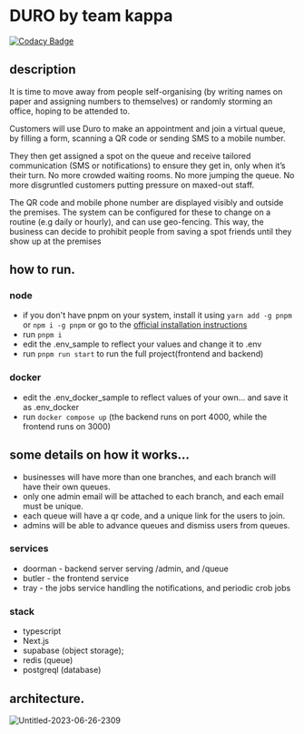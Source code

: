 # DURO by team kappa

[![Codacy Badge](https://app.codacy.com/project/badge/Grade/57e3873561594453a85d0a2a015949e4)](https://app.codacy.com/gh/PipelineV2/duro-kappa/dashboard?utm_source=gh&utm_medium=referral&utm_content=&utm_campaign=Badge_grade)

## description
It is time to move away from people self-organising (by writing names on paper and assigning numbers to themselves) or randomly storming an office, hoping to be attended to.

Customers will use Duro to make an appointment and join a virtual queue, by filling a form, scanning a QR code or sending SMS to a mobile number. 

They then get assigned a spot on the queue and receive tailored communication (SMS or notifications) to ensure they get in, only when it’s their turn. No more crowded waiting rooms. No more jumping the queue. No more disgruntled customers putting pressure on maxed-out staff.

The QR code and mobile phone number are displayed visibly and outside the premises. The system can be configured for these to change on a routine (e.g daily or hourly), and can use geo-fencing. This way, the business can decide to prohibit people from saving a spot friends until they show up at the premises

## how to run.
### node
- if you don't have pnpm on your system, install it using ```yarn add -g pnpm``` or  ```npm i -g pnpm``` or go to the [official installation instructions](https://pnpm.io/installation)
- run ```pnpm i```
- edit the .env_sample to reflect your values and change it to .env
- run ```pnpm run start``` to run the full project(frontend and backend)

### docker
- edit the .env_docker_sample to reflect values of your own... and save it as .env_docker
- run ```docker compose up```
(the backend runs on port 4000, while the frontend runs on 3000)


## some details on how it works...
- businesses will have more than one branches, and each branch will have their own queues.
- only one admin email will be attached to each branch, and each email must be unique.
- each queue will have a qr code, and a unique link for the users to join.
- admins will be able to advance queues and dismiss users from queues.

### services
- doorman - backend server serving /admin, and /queue
- butler - the frontend service
- tray - the jobs service handling the notifications, and periodic crob jobs

### stack
- typescript
- Next.js
- supabase (object storage);
- redis (queue)
- postgreql (database)


## architecture.
![Untitled-2023-06-26-2309](https://github.com/Bamii/duro-kappa/assets/16966438/b03a81ca-02c7-42a1-ba8a-9923729f5cef)
